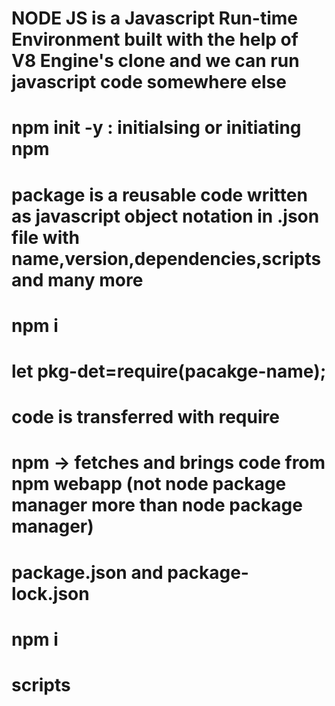 # NODE JS is a Javascript Run-time Environment built with the help of V8 Engine's clone and we can run javascript code somewhere else  


# npm init -y : initialsing or initiating  npm  

# package is a reusable code written as javascript object notation  in .json file with name,version,dependencies,scripts and many more


# npm i <package-name>

# let pkg-det=require(pacakge-name);





# code is transferred with require




# npm -> fetches and brings code from npm webapp (not node package manager more than node package manager)





# package.json and package-lock.json





# npm i



# scripts


